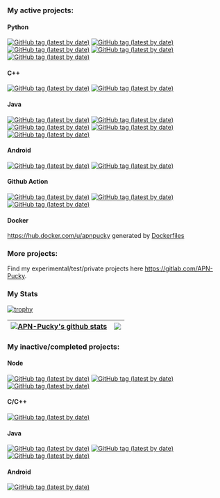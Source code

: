### My active projects:

#### Python
[![GitHub tag (latest by date)](https://img.shields.io/github/v/tag/APN-Pucky/smpl?label=smpl)](https://github.com/APN-Pucky/smpl)
[![GitHub tag (latest by date)](https://img.shields.io/github/v/tag/APN-Pucky/HEPi?label=HEPi)](https://github.com/APN-Pucky/HEPi)
[![GitHub tag (latest by date)](https://img.shields.io/github/v/tag/APN-Pucky/metamorph?label=metamorph)](https://github.com/APN-Pucky/metamorph)
[![GitHub tag (latest by date)](https://img.shields.io/github/v/tag/APN-Pucky/pyfeyn2?label=pyfeyn2)](https://github.com/APN-Pucky/pyfeyn2)
[![GitHub tag (latest by date)](https://img.shields.io/github/v/tag/APN-Pucky/feynml?label=feynml)](https://github.com/APN-Pucky/feynml)

#### C++
[![GitHub tag (latest by date)](https://img.shields.io/github/v/tag/APN-Pucky/tyrant_optimize?label=tyrant_optimize)](https://github.com/APN-Pucky/tyrant_optimize)
[![GitHub tag (latest by date)](https://img.shields.io/github/v/tag/APN-Pucky/guess_factor?label=guess_factor)](https://github.com/APN-Pucky/guess_factor)

#### Java
[![GitHub tag (latest by date)](https://img.shields.io/github/v/tag/APN-Pucky/TeXCalc?label=TeXCalc)](https://github.com/APN-Pucky/TeXCalc)
[![GitHub tag (latest by date)](https://img.shields.io/github/v/tag/APN-Pucky/GitJarUpdate?label=%20GitJarUpdate)](https://github.com/APN-Pucky/GitJarUpdate)
[![GitHub tag (latest by date)](https://img.shields.io/github/v/tag/APN-Pucky/TUM?label=TUM)](https://github.com/APN-Pucky/TUM)
[![GitHub tag (latest by date)](https://img.shields.io/github/v/tag/APN-Pucky/TUR?label=TUR)](https://github.com/APN-Pucky/TUR)
[![GitHub tag (latest by date)](https://img.shields.io/github/v/tag/APN-Pucky/TULib?label=TULib)](https://github.com/APN-Pucky/TULib)


#### Android
[![GitHub tag (latest by date)](https://img.shields.io/github/v/tag/APN-Pucky/mTUO?label=mTUO)](https://github.com/APN-Pucky/mTUO)
[![GitHub tag (latest by date)](https://img.shields.io/github/v/tag/APN-Pucky/ArcheryStats?label=ArcheryStats)](https://github.com/APN-Pucky/ArcheryStats)

#### Github Action
[![GitHub tag (latest by date)](https://img.shields.io/github/v/tag/APN-Pucky/make-python-action?label=make-python-action)](https://github.com/APN-Pucky/make-python-action)
[![GitHub tag (latest by date)](https://img.shields.io/github/v/tag/APN-Pucky/fast-forward-action?label=fast-forward-action)](https://github.com/APN-Pucky/fast-forward-action)
[![GitHub tag (latest by date)](https://img.shields.io/github/v/tag/APN-Pucky/branch-follow-tag?label=branch-follow-tag)](https://github.com/APN-Pucky/branch-follow-tag)


#### Docker

https://hub.docker.com/u/apnpucky generated by [Dockerfiles](https://github.com/APN-Pucky/Dockerfiles)

### More projects:

Find my experimental/test/private projects here <https://gitlab.com/APN-Pucky>.

### My Stats
[![trophy](https://github-profile-trophy.vercel.app/?username=APN-Pucky&column=-1)](https://github.com/ryo-ma/github-profile-trophy)

| <a href="https://github.com/anuraghazra/github-readme-stats"><img align="center" src="https://github-readme-stats.vercel.app/api?username=APN-Pucky&show_icons=true&include_all_commits=true&theme=buefy&hide_border=true" alt="APN-Pucky's github stats" /></a> | <a href="https://github.com/anuraghazra/github-readme-stats"><img align="center" src="https://github-readme-stats.vercel.app/api/top-langs/?username=APN-Pucky&layout=compact&theme=buefy&hide_border=true&exclude_repo=mTUO&hide=jupyter%20notebook" /></a> |
| ------------- | ------------- |

### My inactive/completed projects:

#### Node
[![GitHub tag (latest by date)](https://img.shields.io/github/v/tag/APN-Pucky/Lentokonepeli?label=Lentokonepeli%20)](https://github.com/APN-Pucky/Lentokonepeli)
[![GitHub tag (latest by date)](https://img.shields.io/github/v/tag/APN-Pucky/APNMusic?label=APNMusic%20)](https://github.com/APN-Pucky/APNMusic)
[![GitHub tag (latest by date)](https://img.shields.io/github/v/tag/APN-Pucky/Nodecopter-Drohne?label=Nodecopter-Drohne%20)](https://github.com/APN-Pucky/Nodecopter-Drohne)

#### C/C++
[![GitHub tag (latest by date)](https://img.shields.io/github/v/tag/APN-Pucky/opencl-testing?label=opencl-testing%20)](https://github.com/APN-Pucky/opencl-testing)

#### Java
[![GitHub tag (latest by date)](https://img.shields.io/github/v/tag/APN-Pucky/CallOfGloop?label=CallOfGloop%20)](https://github.com/APN-Pucky/CallOfGloop)
[![GitHub tag (latest by date)](https://img.shields.io/github/v/tag/APN-Pucky/QuadrokopterMulti?label=QuadrokopterMulti%20)](https://github.com/APN-Pucky/QuadrokopterMulti)
[![GitHub tag (latest by date)](https://img.shields.io/github/v/tag/APN-Pucky/APN-Pucky-Line-Chat-Bot?label=APN-Pucky-Line-Chat-Bot%20)](https://github.com/APN-Pucky/APN-Pucky-Line-Chat-Bot)


#### Android

[![GitHub tag (latest by date)](https://img.shields.io/github/v/tag/APN-Pucky/NXT-Android-Control?label=%20NXT-Android-Control)](https://github.com/APN-Pucky/NXT-Android-Control)
